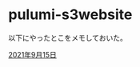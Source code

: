 # pulumi-s3website

以下にやったとこをメモしておいた。

[2021年9月15日](https://dialy.hisasann.dev/2021-09-15#e71ebb25c70247dea981bda203d11ddf)
